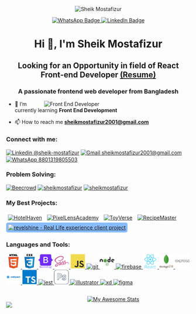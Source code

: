 <p align="center"><img src="https://avatars.githubusercontent.com/u/106415501?v=4" alt="Sheik Mostafizur" width="150"></p>

<p id="badges" align="center">
  <a href="https://wa.me/8801319805503?text=sheik-mostafizurr">
    <img src="https://img.shields.io/badge/WhatsApp-25D366?style=for-the-badge&logo=whatsapp&logoColor=white"
      alt="WhatsApp Badge" width="200" />
  </a>
  <a href="https://www.linkedin.com/in/sheik-mostafizur">
    <img src="https://img.shields.io/badge/LinkedIn-blue?style=for-the-badge&logo=linkedin&logoColor=white"
      alt="LinkedIn Badge" width="160" />
  </a>
</p>

<h1 align="center">Hi 👋, I'm Sheik Mostafizur</h1>
<h2 align="center">Looking for an Opportunity in field of React Front-end Developer <a
    href="https://drive.google.com/file/d/1xE-SLafe0y3br8w6X22hci9RrhRpQYuA/view">(Resume)</a></h2>
<h3 align="center">A passionate frontend web developer from Bangladesh</h3>
<img src="https://i.postimg.cc/NMPK00Kq/front-end-man.png" alt="Front End Developer" align="right" width="400" />

- 🌱 I’m currently learning **Front End Development**

- 📫 How to reach me **sheikmostafizur2001@gmail.com**

<h3 align="left">Connect with me:</h3>
<p align="left">
  <a href="https://linkedin.com/in/sheik-mostafizur" target="blank"><img align="center"
      src="https://raw.githubusercontent.com/rahuldkjain/github-profile-readme-generator/master/src/images/icons/Social/linked-in-alt.svg"
      alt="Linkedin @sheik-mostafizur" height="30" width="40" /></a>
  <a href="mailto:sheikmostafizur2001@gmail.com" target="blank"><img align="center"
      src="https://upload.wikimedia.org/wikipedia/commons/thumb/7/7e/Gmail_icon_%282020%29.svg/2560px-Gmail_icon_%282020%29.svg.png"
      alt="Gmail sheikmostafizur2001@gmail.com" height="30" width="auto" /></a>
  <a href="https://wa.me/8801319805503?text=sheik-mostafizur" target="blank"><img align="center"
      src="https://upload.wikimedia.org/wikipedia/commons/thumb/6/6b/WhatsApp.svg/512px-WhatsApp.svg.png?20220228223904"
      alt="WhatsApp 8801319805503" height="40" width="40" /></a>
</p>

<h3 align="left">Problem Solving:</h3>
<p align="left">
  <a href="https://www.beecrowd.com.br/judge/en/profile/816393" target="blank"><img align="center"
      src="https://repository-images.githubusercontent.com/452657937/1132479a-b4e2-476a-93c6-dc0fcabab6d6"
      alt="Beecrowd" height="40" width="40" /></a>
  <a href="https://www.hackerrank.com/sheikmostafizur" target="blank"><img align="center"
      src="https://raw.githubusercontent.com/rahuldkjain/github-profile-readme-generator/master/src/images/icons/Social/hackerrank.svg"
      alt="sheikmostafizur" height="30" width="40" /></a>
  <a href="https://www.leetcode.com/sheikmostafizur" target="blank"><img align="center"
      src="https://raw.githubusercontent.com/rahuldkjain/github-profile-readme-generator/master/src/images/icons/Social/leet-code.svg"
      alt="sheikmostafizur" height="30" width="40" /></a>
</p>

<h3 align="left">My Best Projects:</h3>
<p align="left">
  <a href="https://hotel-haven-37e44.web.app/" target="blank"><img
      style="background:#fff; padding:5px; border-radius:5px;" align="center"
      src="https://cdn4.iconfinder.com/data/icons/saas-ui-design-essentials/20/open-in-new-tab-512.png"
      alt="HotelHaven" height="20" width="20" /></a>
  <a href="https://pixellens-academy.web.app/" target="blank"><img
      style="background:#fff; padding:5px; border-radius:5px;" align="center"
      src="https://cdn4.iconfinder.com/data/icons/saas-ui-design-essentials/20/open-in-new-tab-512.png"
      alt="PixelLensAcademy" height="20" width="20" /></a>
  <a href="https://module-auth-7c320.web.app/" target="blank"><img
      style="background:#fff; padding:5px; border-radius:5px;" align="center"
      src="https://cdn4.iconfinder.com/data/icons/saas-ui-design-essentials/20/open-in-new-tab-512.png" alt="ToyVerse"
      height="20" width="20" /></a>
  <a href="https://recipe-master-526ae.web.app/" target="blank"><img
      style="background:#fff; padding:5px; border-radius:5px;" align="center"
      src="https://cdn4.iconfinder.com/data/icons/saas-ui-design-essentials/20/open-in-new-tab-512.png"
      alt="RecipeMaster" height="20" width="20" /></a>
  <a href="https://github.com/sheik-mostafizur/revelshine.git" target="blank"><img
      style="background:#88bcff; padding:5px; border-radius:5px;" align="center"
      src="https://cdn4.iconfinder.com/data/icons/saas-ui-design-essentials/20/open-in-new-tab-512.png"
      alt="revelshine - Real Life experience client project" height="20" width="20" /></a>
</p>

<h3 align="left">Languages and Tools:</h3>
<p align="left">
  <a href="https://www.w3.org/html/" target="_blank" rel="noreferrer"> <img
      src="https://raw.githubusercontent.com/devicons/devicon/master/icons/html5/html5-original-wordmark.svg"
      alt="html5" width="40" height="40" /> </a>
  <a href="https://www.w3schools.com/css/" target="_blank" rel="noreferrer"> <img
      src="https://raw.githubusercontent.com/devicons/devicon/master/icons/css3/css3-original-wordmark.svg" alt="css3"
      width="40" height="40" /> </a>
  <a href="https://getbootstrap.com" target="_blank" rel="noreferrer"> <img
      src="https://raw.githubusercontent.com/devicons/devicon/master/icons/bootstrap/bootstrap-plain-wordmark.svg"
      alt="bootstrap" width="40" height="40" /> </a>
  <a href="https://sass-lang.com" target="_blank" rel="noreferrer"> <img
      src="https://raw.githubusercontent.com/devicons/devicon/master/icons/sass/sass-original.svg" alt="sass" width="40"
      height="40" /> </a>
  <a href="https://developer.mozilla.org/en-US/docs/Web/JavaScript" target="_blank" rel="noreferrer"> <img
      src="https://raw.githubusercontent.com/devicons/devicon/master/icons/javascript/javascript-original.svg"
      alt="javascript" width="40" height="40" /> </a>
  <a href="https://git-scm.com/" target="_blank" rel="noreferrer"> <img
      src="https://www.vectorlogo.zone/logos/git-scm/git-scm-icon.svg" alt="git" width="40" height="40" /> </a>
  <a href="https://nodejs.org" target="_blank" rel="noreferrer"> <img
      src="https://raw.githubusercontent.com/devicons/devicon/master/icons/nodejs/nodejs-original-wordmark.svg"
      alt="nodejs" width="40" height="40" /> </a> <a href="https://firebase.google.com/" target="_blank"
    rel="noreferrer"> <img src="https://www.vectorlogo.zone/logos/firebase/firebase-icon.svg" alt="firebase" width="40"
      height="40" /> </a>
  <a href="https://reactjs.org/" target="_blank" rel="noreferrer"> <img
      src="https://raw.githubusercontent.com/devicons/devicon/master/icons/react/react-original-wordmark.svg"
      alt="react" width="40" height="40" /> </a>
  <a href="https://www.mongodb.com/" target="_blank" rel="noreferrer"> <img
      src="https://raw.githubusercontent.com/devicons/devicon/master/icons/mongodb/mongodb-original-wordmark.svg"
      alt="mongodb" width="40" height="40" /> </a>
  <a href="https://expressjs.com" target="_blank" rel="noreferrer"> <img
      src="https://raw.githubusercontent.com/devicons/devicon/master/icons/express/express-original-wordmark.svg"
      alt="express" width="40" height="40" /> </a>
  <a href="https://webpack.js.org" target="_blank" rel="noreferrer"> <img
      src="https://raw.githubusercontent.com/devicons/devicon/d00d0969292a6569d45b06d3f350f463a0107b0d/icons/webpack/webpack-original-wordmark.svg"
      alt="webpack" width="40" height="40" /> </a>
  <a href="https://www.typescriptlang.org/" target="_blank" rel="noreferrer"> <img
      src="https://raw.githubusercontent.com/devicons/devicon/master/icons/typescript/typescript-original.svg"
      alt="typescript" width="40" height="40" /> </a>
  <a href="https://jestjs.io" target="_blank" rel="noreferrer"> <img
      src="https://www.vectorlogo.zone/logos/jestjsio/jestjsio-icon.svg" alt="jest" width="40" height="40" /> </a>
  <a href="https://www.photoshop.com/en" target="_blank" rel="noreferrer"> <img
      src="https://raw.githubusercontent.com/devicons/devicon/master/icons/photoshop/photoshop-line.svg" alt="photoshop"
      width="40" height="40" /> </a>
  <a href="https://www.adobe.com/in/products/illustrator.html" target="_blank" rel="noreferrer"> <img
      src="https://www.vectorlogo.zone/logos/adobe_illustrator/adobe_illustrator-icon.svg" alt="illustrator" width="40"
      height="40" /> </a>
  <a href="https://www.adobe.com/products/xd.html" target="_blank" rel="noreferrer"> <img
      src="https://cdn.worldvectorlogo.com/logos/adobe-xd.svg" alt="xd" width="40" height="40" /> </a>
  <a href="https://www.figma.com/" target="_blank" rel="noreferrer"> <img
      src="https://www.vectorlogo.zone/logos/figma/figma-icon.svg" alt="figma" width="40" height="40" /> </a>
</p>

<br />
<!--[![Top Langs](https://github-readme-stats.vercel.app/api/top-langs/?username=sheik-mostafizur&layout)](https://github.com/sheik-mostafizur/github-readme-stats)-->

<img align="left" width="44%"
  src="https://github-readme-stats.vercel.app/api/top-langs/?username=sheik-mostafizur&layout=compact" />

<p  align="left" width="44%" style="margin-top:-1rem">

[![My Awesome Stats](https://awesome-github-stats.azurewebsites.net/user-stats/sheik-mostafizur?cardType=github&theme=github-dark&preferLogin=false)](https://git.io/awesome-stats-card)

</p>
